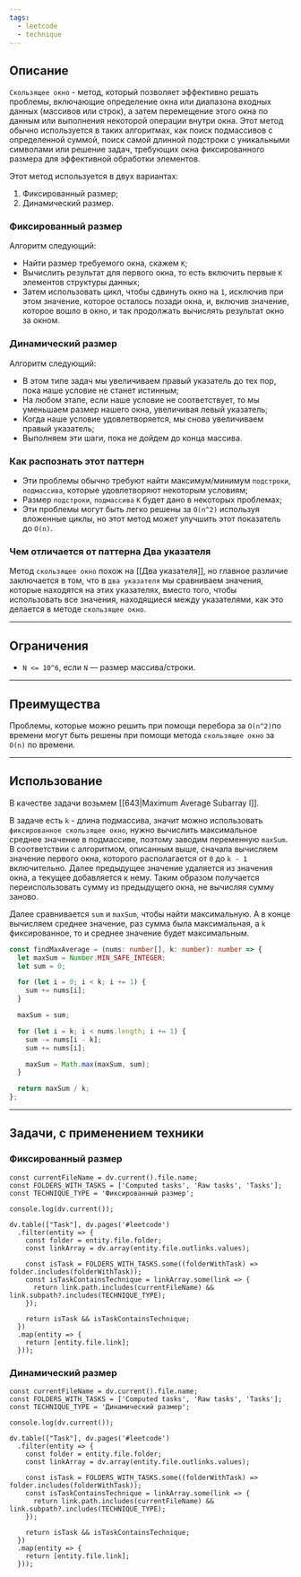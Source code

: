 ```yaml
---
tags:
  - leetcode
  - technique
---
```

## Описание

`Скользящее окно` - метод, который позволяет эффективно решать проблемы, включающие определение окна или диапазона входных данных (массивов или строк), а затем перемещение этого окна по данным или выполнения некоторой операции внутри окна. Этот метод обычно используется в таких алгоритмах, как поиск подмассивов с определенной суммой, поиск самой длинной подстроки с уникальными символами или решение задач, требующих окна фиксированного размера для эффективной обработки элементов.

Этот метод используется в двух вариантах:
1. Фиксированный размер;
2. Динамический размер.
### Фиксированный размер

Алгоритм следующий:

- Найти размер требуемого окна, скажем `K`;
- Вычислить результат для первого окна, то есть включить первые `K` элементов структуры данных;
- Затем использовать цикл, чтобы сдвинуть окно на `1`, исключив при этом значение, которое осталось позади окна, и, включив значение, которое вошло в окно, и так продолжать вычислять результат окно за окном.

### Динамический размер

Алгоритм следующий:

- В этом типе задач мы увеличиваем правый указатель до тех пор, пока наше условие не станет истинным;
- На любом этапе, если наше условие не соответствует, то мы уменьшаем размер нашего окна, увеличивая левый указатель;
- Когда наше условие удовлетворяется, мы снова увеличиваем правый указатель;
- Выполняем эти шаги, пока не дойдем до конца массива.

### Как распознать этот паттерн

- Эти проблемы обычно требуют найти максимум/минимум `подстроки`, `подмассива`, которые удовлетворяют некоторым условиям;
- Размер `подстроки`, `подмассива` `K` будет дано в некоторых проблемах;
- Эти проблемы могут быть легко решены за `O(n^2)` используя вложенные циклы, но этот метод может улучшить этот показатель до `O(n)`.

### Чем отличается от паттерна Два указателя

Метод `скользящее окно` похож на [[Два указателя]], но главное различие заключается в том, что в `два указателя` мы сравниваем значения, которые находятся на этих указателях, вместо того, чтобы использовать все значения, находящиеся между указателями, как это делается в методе `скользящее окно`.

---
## Ограничения 

- `N <= 10^6`, если `N` — размер массива/строки.

---
## Преимущества

Проблемы, которые можно решить при помощи перебора за `O(n^2)`по времени могут быть решены при помощи метода `скользящее окно` за `O(n)` по времени.

---
## Использование

В качестве задачи возьмем [[643|Maximum Average Subarray I]].

В задаче есть `k` - длина подмассива, значит можно использовать `фиксированное скользящее окно`, нужно вычислить максимальное среднее значение в подмассиве, поэтому заводим переменную `maxSum`. В соответствии с алгоритмом, описанным выше, сначала вычисляем значение первого окна, которого располагается от `0` до `k - 1` включительно. Далее предыдущее значение удаляется из значения окна, а текущее добавляется к нему. Таким образом получается переиспользовать сумму из предыдущего окна, не вычисляя сумму заново. 

Далее сравнивается `sum` и `maxSum`, чтобы найти максимальную. А в конце вычисляем среднее значение, раз сумма была максимальная, а `k` фиксированное, то и среднее значение будет максимальным.

```typescript
const findMaxAverage = (nums: number[], k: number): number => {
  let maxSum = Number.MIN_SAFE_INTEGER;
  let sum = 0;

  for (let i = 0; i < k; i += 1) {
    sum += nums[i];
  }

  maxSum = sum;

  for (let i = k; i < nums.length; i += 1) {
    sum -= nums[i - k];
    sum += nums[i];

    maxSum = Math.max(maxSum, sum);
  }

  return maxSum / k;
};
```

---
## Задачи, с применением техники

### Фиксированный размер

```dataviewjs
const currentFileName = dv.current().file.name;
const FOLDERS_WITH_TASKS = ['Computed tasks', 'Raw tasks', 'Tasks'];
const TECHNIQUE_TYPE = 'Фиксированный размер';

console.log(dv.current());

dv.table(["Task"], dv.pages('#leetcode')
  .filter(entity => {
    const folder = entity.file.folder;
    const linkArray = dv.array(entity.file.outlinks.values);

    const isTask = FOLDERS_WITH_TASKS.some((folderWithTask) => folder.includes(folderWithTask));
    const isTaskContainsTechnique = linkArray.some(link => {
      return link.path.includes(currentFileName) && link.subpath?.includes(TECHNIQUE_TYPE);
    });
        
    return isTask && isTaskContainsTechnique;
  })
  .map(entity => {
    return [entity.file.link];
  }));
```

### Динамический размер

```dataviewjs
const currentFileName = dv.current().file.name;
const FOLDERS_WITH_TASKS = ['Computed tasks', 'Raw tasks', 'Tasks'];
const TECHNIQUE_TYPE = 'Динамический размер';

console.log(dv.current());

dv.table(["Task"], dv.pages('#leetcode')
  .filter(entity => {
    const folder = entity.file.folder;
    const linkArray = dv.array(entity.file.outlinks.values);

    const isTask = FOLDERS_WITH_TASKS.some((folderWithTask) => folder.includes(folderWithTask));
    const isTaskContainsTechnique = linkArray.some(link => {
      return link.path.includes(currentFileName) && link.subpath?.includes(TECHNIQUE_TYPE);
    });
        
    return isTask && isTaskContainsTechnique;
  })
  .map(entity => {
    return [entity.file.link];
  }));
```